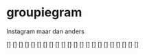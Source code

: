 # groupiegram
Instagram maar dan anders

[]
[]
[]
[]
[]
[]
[]
[]
[]
[]
[]
[]
[]
[]
[]
[]
[]
[]
[]
[]
[]
[]

